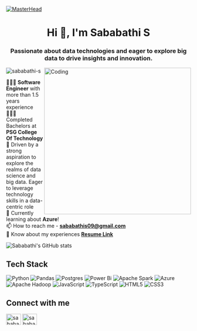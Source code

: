 [![MasterHead](https://camo.githubusercontent.com/5a51e293c9f568a66c3ccf3f4eb397c77706120b077be0cabca9f0bd271374dd/68747470733a2f2f6d656469612e6c6963646e2e636f6d2f646d732f696d6167652f4334443132415145536a37322d733567454b672f61727469636c652d636f7665725f696d6167652d736872696e6b5f3630305f323030302f302f313632363735333836373131303f653d3231343734383336343726763d6265746126743d4b6637594175775a74794347594c4e63682d4d676335654f432d376837754c5f646e424149677341465251)](https://sababathi-s.io)
<h1 align="center">Hi 👋, I'm Sababathi S</h1>
<h3 align="center">Passionate about data technologies and eager to explore big data to drive insights and innovation.</h3>
<img align="right" alt="Coding" width="400" src="https://www.guvi.in/blog/wp-content/uploads/2023/01/giphy.gif">

<p align="left"> <img src="https://komarev.com/ghpvc/?username=sababathi-s&label=Profile%20views&color=0e75b6&style=flat" alt="sababathi-s" /> </p>

👩🏻‍💻 **Software Engineer** with more than 1.5 years experience </br>
👩🏻‍🎓 Completed Bachelors at **PSG College Of Technology** </br>
🌷 Driven by a strong aspiration to explore the realms of data science and big data. Eager to leverage technology skills in a data-centric role </br>
💭 Currently learning about **Azure**! </br>
📫 How to reach me - **sababathis09@gmail.com** </br>
📄 Know about my experiences **[Resume Link](https://drive.google.com/file/d/1NLV-qZTmczeUwAcj3M2UO_yimf1HvwRn/view?usp=drive_link)** </br>

![Sababathi's GitHub stats](https://github-readme-stats.vercel.app/api?username=sababathi-s&show_icons=true&theme=radical)

## **Tech Stack**
![Python](https://img.shields.io/badge/python-3670A0?style=for-the-badge&logo=python&logoColor=ffdd54)
![Pandas](https://img.shields.io/badge/pandas-%23150458.svg?style=for-the-badge&logo=pandas&logoColor=white)
![Postgres](https://img.shields.io/badge/postgres-%23316192.svg?style=for-the-badge&logo=postgresql&logoColor=white)
![Power Bi](https://img.shields.io/badge/power_bi-F2C811?style=for-the-badge&logo=powerbi&logoColor=black)
![Apache Spark](https://img.shields.io/badge/Apache%20Spark-FDEE21?style=flat-square&logo=apachespark&logoColor=black)
![Azure](https://img.shields.io/badge/azure-%230072C6.svg?style=for-the-badge&logo=microsoftazure&logoColor=white)
![Apache Hadoop](https://img.shields.io/badge/Apache%20Hadoop-66CCFF?style=for-the-badge&logo=apachehadoop&logoColor=black)
![JavaScript](https://img.shields.io/badge/javascript-%23323330.svg?style=for-the-badge&logo=javascript&logoColor=%23F7DF1E)
![TypeScript](https://img.shields.io/badge/typescript-%23007ACC.svg?style=for-the-badge&logo=typescript&logoColor=white)
![HTML5](https://img.shields.io/badge/html5-%23E34F26.svg?style=for-the-badge&logo=html5&logoColor=white)
![CSS3](https://img.shields.io/badge/css3-%231572B6.svg?style=for-the-badge&logo=css3&logoColor=white)

## **Connect with me**
<p align="left">
<a href="https://linkedin.com/in/sababathi" target="blank"><img align="center" src="https://raw.githubusercontent.com/rahuldkjain/github-profile-readme-generator/master/src/images/icons/Social/linked-in-alt.svg" alt="sababathi" height="30" width="40" /></a>
<a href="https://www.leetcode.com/sababathi" target="blank"><img align="center" src="https://raw.githubusercontent.com/rahuldkjain/github-profile-readme-generator/master/src/images/icons/Social/leet-code.svg" alt="sababathi" height="30" width="40" /></a>
</p>
